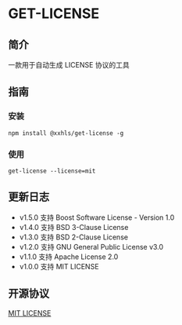 # GET-LICENSE

## 简介

一款用于自动生成 LICENSE 协议的工具

## 指南

### 安装

```shell
npm install @xxhls/get-license -g
```

### 使用

```shell
get-license --license=mit
```

## 更新日志

- v1.5.0 支持 Boost Software License - Version 1.0
- v1.4.0 支持 BSD 3-Clause License
- v1.3.0 支持 BSD 2-Clause License
- v1.2.0 支持 GNU General Public License v3.0
- v1.1.0 支持 Apache License 2.0
- v1.0.0 支持 MIT LICENSE

## 开源协议

[MIT LICENSE](https://mit-license.org/)
